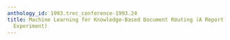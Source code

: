 ```yaml
---
anthology_id: 1993.trec_conference-1993.24
title: Machine Learning for Knowledge-Based Document Routing (A Report on the TREC-2
  Experiment)
---
```

